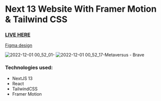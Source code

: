 # Next 13 Website With Framer Motion & Tailwind CSS

### [LIVE HERE](https://metaversus-mikaelpizzi.vercel.app/)

[Figma design](https://www.figma.com/file/EyzNoOFak1Nb1bBx9ZKI7E/Modern-UI%2FUX-Framer-Motion?node-id=0%3A1&t=eHgtrEHlGznyMxPp-0)

![2022-12-01 00_52_01-](https://user-images.githubusercontent.com/26292499/205205375-3a86828e-f557-4ff1-a298-d9f0739f3360.jpg)
![2022-12-01 00_52_17-Metaversus - Brave](https://user-images.githubusercontent.com/26292499/205205391-2ce7803c-ed2f-4abe-83e6-f18de119572d.jpg)

### Technologies used:

* NextJS 13
* React
* TailwindCSS
* Framer Motion
